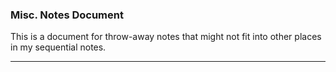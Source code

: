 ### Misc. Notes Document

This is a document for throw-away notes that might not fit into other places
in my sequential notes.

---

